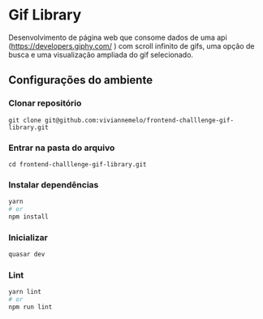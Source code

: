 # Gif Library

Desenvolvimento de página web que consome dados de uma api (https://developers.giphy.com/ ) com scroll infinito de gifs, uma opção de busca e uma visualização ampliada do gif selecionado.

## Configurações do ambiente

### Clonar repositório
```
git clone git@github.com:viviannemelo/frontend-challlenge-gif-library.git
```

### Entrar na pasta do arquivo
```
cd frontend-challlenge-gif-library.git
```
### Instalar dependências
```bash
yarn
# or
npm install
```

### Inicializar
```bash
quasar dev
```


### Lint
```bash
yarn lint
# or
npm run lint
```
